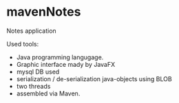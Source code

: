 # mavenNotes

Notes application

Used tools:
* Java programming langugage.
* Graphic interface mady by JavaFX
* mysql DB used
* serialization / de-serialization java-objects using BLOB
* two threads
* assembled via Maven.
